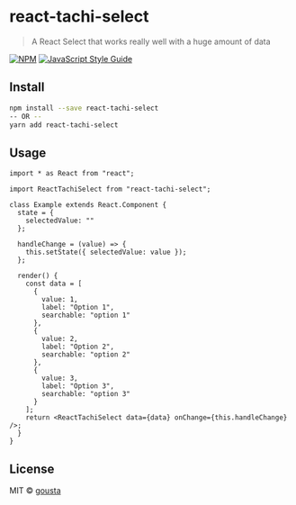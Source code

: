 # react-tachi-select

> A React Select that works really well with a huge amount of data

[![NPM](https://img.shields.io/npm/v/react-tachi-select.svg)](https://www.npmjs.com/package/react-tachi-select) [![JavaScript Style Guide](https://img.shields.io/badge/code_style-standard-brightgreen.svg)](https://standardjs.com)

## Install

```bash
npm install --save react-tachi-select
-- OR --
yarn add react-tachi-select
```

## Usage

```tsx
import * as React from "react";

import ReactTachiSelect from "react-tachi-select";

class Example extends React.Component {
  state = {
    selectedValue: ""
  };

  handleChange = (value) => {
    this.setState({ selectedValue: value });
  };

  render() {
    const data = [
      {
        value: 1,
        label: "Option 1",
        searchable: "option 1"
      },
      {
        value: 2,
        label: "Option 2",
        searchable: "option 2"
      },
      {
        value: 3,
        label: "Option 3",
        searchable: "option 3"
      }
    ];
    return <ReactTachiSelect data={data} onChange={this.handleChange} />;
  }
}
```

## License

MIT © [gousta](https://github.com/gousta)
